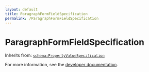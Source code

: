 ```yaml
---
layout: default
title: ParagraphFormFieldSpecification
permalink: /ParagraphFormFieldSpecification
---
```


# ParagraphFormFieldSpecification


Inherits from: [`schema:PropertyValueSpecification`](https://schema.org/PropertyValueSpecification)

For more information, see the [developer documentation](https://developer.openactive.io/data-model/types/).